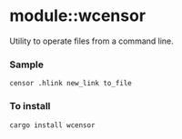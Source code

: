 # module::wcensor

Utility to operate files from a command line.

### Sample

``` shell
censor .hlink new_link to_file
```

### To install

```
cargo install wcensor
```
